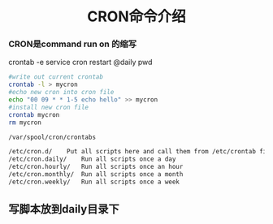 # <B><Center> CRON命令介绍 </Center></B>


### CRON是command run on 的缩写
crontab -e
service cron restart
@daily pwd

```bash
#write out current crontab
crontab -l > mycron
#echo new cron into cron file
echo "00 09 * * 1-5 echo hello" >> mycron
#install new cron file
crontab mycron
rm mycron
```
``` bash
/var/spool/cron/crontabs

/etc/cron.d/	Put all scripts here and call them from /etc/crontab file.
/etc/cron.daily/	Run all scripts once a day
/etc/cron.hourly/	Run all scripts once an hour
/etc/cron.monthly/	Run all scripts once a month
/etc/cron.weekly/	Run all scripts once a week
```
## 写脚本放到daily目录下
